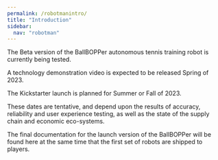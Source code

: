 ```yaml
---
permalink: /robotmanintro/
title: "Introduction"
sidebar:
  nav: "robotman"
---
```


The Beta version of the BallBOPPer autonomous tennis training robot is currently being tested.

A technology demonstration video is expected to be released Spring of 2023.

The Kickstarter launch is planned for Summer or Fall of 2023.

These dates are tentative, and depend upon the results of accuracy, reliability and user experience testing, as well as the state of the supply chain and economic eco-systems.

The final documentation for the launch version of the BallBOPPer will be found here at the same time that the first set of robots are shipped to players.
